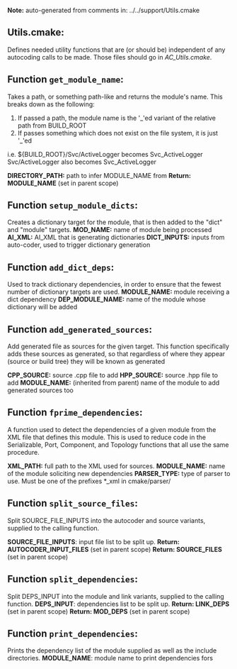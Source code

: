 **Note:** auto-generated from comments in: ../../support/Utils.cmake

## Utils.cmake:

Defines needed utility functions that are (or should be) independent of any autocoding calls to
be made. Those files should go in *AC_Utils.cmake*.


## Function `get_module_name`:

Takes a path, or something path-like and returns the module's name. This breaks down as the
following:

 1. If passed a path, the module name is the '_'ed variant of the relative path from BUILD_ROOT
 2. If passes something which does not exist on the file system, it is just '_'ed

i.e. ${BUILD_ROOT}/Svc/ActiveLogger becomes Svc_ActiveLogger
     Svc/ActiveLogger also becomes Svc_ActiveLogger

**DIRECTORY_PATH:** path to infer MODULE_NAME from
**Return: MODULE_NAME** (set in parent scope)


## Function `setup_module_dicts`:

Creates a dictionary target for the module, that is then added to the "dict" and "module"
targets.
**MOD_NAME:** name of module being processed
**AI_XML:** AI_XML that is generating dictionaries
**DICT_INPUTS:** inputs from auto-coder, used to trigger dictionary generation


## Function `add_dict_deps`:

Used to track dictionary dependencies, in order to ensure that the fewest number of dictionary
targets are used.
**MODULE_NAME:** module receiving a dict dependency
**DEP_MODULE_NAME:** name of the module whose dictionary will be added


## Function `add_generated_sources`:

Add generated file as sources for the given target. This function specifically adds
these sources as generated, so that regardless of where they appear (source or build tree)
they will be known as generated

**CPP_SOURCE:** source .cpp file to add
**HPP_SOURCE:** source .hpp file to add
**MODULE_NAME:** (inherited from parent) name of the module to add generated sources too


## Function `fprime_dependencies`:

A function used to detect the dependencies of a given module from the XML file that
defines this module. This is used to reduce code in the Serializable, Port, Component,
and Topology functions that all use the same procedure.

**XML_PATH:** full path to the XML used for sources.
**MODULE_NAME:** name of the module soliciting new dependencies
**PARSER_TYPE:** type of parser to use. Must be one of the prefixes *_xml in cmake/parser/


## Function `split_source_files`:

Split SOURCE_FILE_INPUTS into the autocoder and source variants, supplied to the calling function.

**SOURCE_FILE_INPUTS**: input file list to be split up.
**Return: AUTOCODER_INPUT_FILES** (set in parent scope)
**Return: SOURCE_FILES** (set in parent scope)


## Function `split_dependencies`:

Split DEPS_INPUT into the module and link variants, supplied to the calling function.
**DEPS_INPUT**: dependencies list to be split up.
**Return: LINK_DEPS** (set in parent scope)
**Return: MOD_DEPS** (set in parent scope)


## Function `print_dependencies`:

Prints the dependency list of the module supplied as well as the include directories.
**MODULE_NAME**: module name to print dependencies fors


